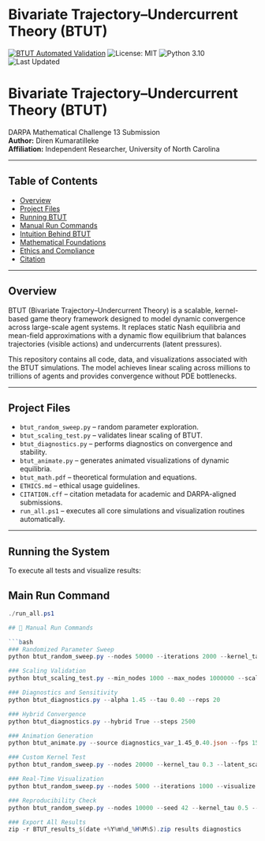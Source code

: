 # Bivariate Trajectory–Undercurrent Theory (BTUT)
[![BTUT Automated Validation](https://github.com/direnk/btut-darpa-submission/actions/workflows/btut_autotest.yml/badge.svg?branch=main)](https://github.com/direnk/btut-darpa-submission/actions/workflows/btut_autotest.yml)
![License: MIT](https://img.shields.io/badge/License-MIT-green.svg)
![Python 3.10](https://img.shields.io/badge/python-3.10-blue.svg)
![Last Updated](https://img.shields.io/github/last-commit/direnk/btut-darpa-submission)

# Bivariate Trajectory–Undercurrent Theory (BTUT)
DARPA Mathematical Challenge 13 Submission  
**Author:** Diren Kumaratilleke  
**Affiliation:** Independent Researcher, University of North Carolina  

---

## Table of Contents
- [Overview](#overview)
- [Project Files](#project-files)
- [Running BTUT](#running-the-system)
- [Manual Run Commands](#-main-run-commands)
- [Intuition Behind BTUT](./docs/BTUT%20Intuition%20and%20Process.docx)
- [Mathematical Foundations](https://github.com/direnk/btut-darpa-submission/blob/main/docs/btut_math.pdf)
- [Ethics and Compliance](https://github.com/direnk/btut-darpa-submission/blob/main/ETHICS.md)
- [Citation](https://github.com/direnk/btut-darpa-submission/blob/main/CITATION.cff)

---

## Overview

BTUT (Bivariate Trajectory–Undercurrent Theory) is a scalable, kernel-based game theory framework designed to model dynamic convergence across large-scale agent systems. It replaces static Nash equilibria and mean-field approximations with a dynamic flow equilibrium that balances trajectories (visible actions) and undercurrents (latent pressures).

This repository contains all code, data, and visualizations associated with the BTUT simulations. The model achieves linear scaling across millions to trillions of agents and provides convergence without PDE bottlenecks.

---

## Project Files

- `btut_random_sweep.py` – random parameter exploration.
- `btut_scaling_test.py` – validates linear scaling of BTUT.
- `btut_diagnostics.py` – performs diagnostics on convergence and stability.
- `btut_animate.py` – generates animated visualizations of dynamic equilibria.
- `btut_math.pdf` – theoretical formulation and equations.
- `ETHICS.md` – ethical usage guidelines.
- `CITATION.cff` – citation metadata for academic and DARPA-aligned submissions.
- `run_all.ps1` – executes all core simulations and visualization routines automatically.

---

## Running the System

To execute all tests and visualize results:

## Main Run Command 
```powershell
./run_all.ps1

## 🔧 Manual Run Commands

```bash
### Randomized Parameter Sweep
python btut_random_sweep.py --nodes 50000 --iterations 2000 --kernel_tau 0.45 --latent_scale 1.0

### Scaling Validation
python btut_scaling_test.py --min_nodes 1000 --max_nodes 1000000 --scaling_factor 10

### Diagnostics and Sensitivity
python btut_diagnostics.py --alpha 1.45 --tau 0.40 --reps 20

### Hybrid Convergence
python btut_diagnostics.py --hybrid True --steps 2500

### Animation Generation
python btut_animate.py --source diagnostics_var_1.45_0.40.json --fps 15 --duration 20

### Custom Kernel Test
python btut_random_sweep.py --nodes 20000 --kernel_tau 0.3 --latent_scale 1.5 --log_intensity 2.2 --save_custom True

### Real-Time Visualization
python btut_random_sweep.py --nodes 5000 --iterations 1000 --visualize True

### Reproducibility Check
python btut_random_sweep.py --nodes 10000 --seed 42 --kernel_tau 0.5 --latent_scale 0.8

### Export All Results
zip -r BTUT_results_$(date +%Y%m%d_%H%M%S).zip results diagnostics




